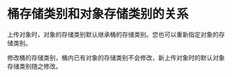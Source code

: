 # 桶存储类别和对象存储类别的关系<a name="zh-cn_topic_0066088812"></a>

上传对象时，对象的存储类别默认继承桶的存储类别。您也可以重新指定对象的存储类别。

修改桶的存储类别，桶内已有对象的存储类别不会修改，新上传对象时的默认对象存储类别随之修改。

